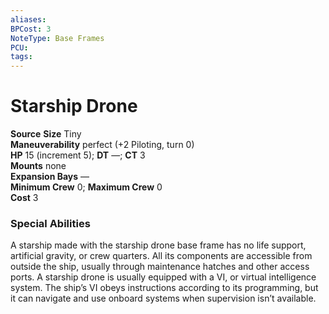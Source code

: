 ```yaml
---
aliases: 
BPCost: 3
NoteType: Base Frames
PCU: 
tags: 
---
```


# Starship Drone

**Source**
**Size** Tiny  
**Maneuverability** perfect (+2 Piloting, turn 0)  
**HP** 15 (increment 5); **DT** —; **CT** 3  
**Mounts** none  
**Expansion Bays** —  
**Minimum Crew** 0; **Maximum Crew** 0  
**Cost** 3

### Special Abilities

A starship made with the starship drone base frame has no life support, artificial gravity, or crew quarters. All its components are accessible from outside the ship, usually through maintenance hatches and other access ports. A starship drone is usually equipped with a VI, or virtual intelligence system. The ship’s VI obeys instructions according to its programming, but it can navigate and use onboard systems when supervision isn’t available.